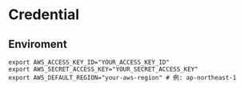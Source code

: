 # Credential

## Enviroment

```
export AWS_ACCESS_KEY_ID="YOUR_ACCESS_KEY_ID"
export AWS_SECRET_ACCESS_KEY="YOUR_SECRET_ACCESS_KEY"
export AWS_DEFAULT_REGION="your-aws-region" # 例: ap-northeast-1
```
